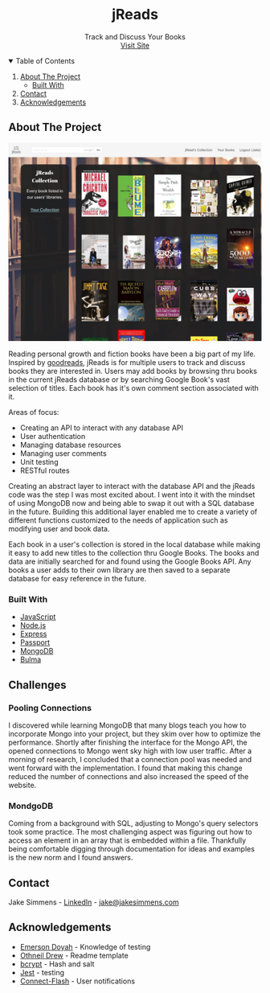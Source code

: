 <!-- PROJECT LOGO -->
<br />
<p align="center">
  <h1 align="center">jReads</h1>

  <p align="center">
    Track and Discuss Your Books
    <br />
  <a href="https://jreads.jakesimmens.com" target="_blank" rel="noopener noreferrer">Visit Site</a>
  </p>
</p>


<!-- TABLE OF CONTENTS -->
<details open="open">
  <summary>Table of Contents</summary>
  <ol>
    <li>
      <a href="#about-the-project">About The Project</a>
      <ul>
        <li><a href="#built-with">Built With</a></li>
      </ul>
    </li>
    <li><a href="#contact">Contact</a></li>
    <li><a href="#acknowledgements">Acknowledgements</a></li>
  </ol>
</details>



<!-- ABOUT THE PROJECT -->
## About The Project

<img src="./public/images/bookAppHome.jpg">

Reading personal growth and fiction books have been a big part of my life.  Inspired by [goodreads](https://www.goodreads.com/), jReads is for multiple users to track and discuss books they are interested in.  Users may add books by browsing thru books in the current jReads database or by searching Google Book's vast selection of titles.  Each book has it's own comment section associated with it.

Areas of focus:

<ul>
  <li>Creating an API to interact with any database API</li>
  <li>User authentication</li>
  <li>Managing database resources</li>
  <li>Managing user comments</li>
  <li>Unit testing</li>
  <li>RESTful routes</li>
</ul>

Creating an abstract layer to interact with the database API and the jReads code was the step I was most excited about.  I went into it with the mindset of using MongoDB now and being able to swap it out with a SQL database in the future.  Building this additional layer enabled me to create a variety of different functions customized to the needs of application such as modifying user and book data.

Each book in a user's collection is stored in the local database while making it easy to add new titles to the collection thru Google Books.  The books and data are initially searched for and found using the Google Books API.  Any books a user adds to their own library are then saved to a separate database for easy reference in the future.


### Built With

* [JavaScript](https://www.ecma-international.org/technical-committees/tc39/)
* [Node.js](https://nodejs.org)
* [Express](https://expressjs.com)
* [Passport](http://passportjs.org)
* [MongoDB](https://mongodb.com)
* [Bulma](https://bulma.io)


## Challenges

### Pooling Connections
I discovered while learning MongoDB that many blogs teach you how to incorporate Mongo into your project, but they skim over how to optimize the performance.  Shortly after finishing the interface for the Mongo API, the opened connections to Mongo went sky high with low user traffic.  After a morning of research, I concluded that a connection pool was needed and went forward with the implementation.  I found that making this change reduced the number of connections and also increased the speed of the website.

### MondgoDB
Coming from a background with SQL, adjusting to Mongo's query selectors took some practice.  The most challenging aspect was figuring out how to access an element in an array that is embedded within a file.  Thankfully being comfortable digging through documentation for ideas and examples is the new norm and I found answers.


<!-- CONTACT -->
## Contact

Jake Simmens - [LinkedIn](https://linkedin.com/in/jakesimmens) - jake@jakesimmens.com

<!--Project Link: [http://jakesimmens.com](http://jakesimmens.com) -->



<!-- ACKNOWLEDGEMENTS -->
## Acknowledgements
* [Emerson Doyah](https://github.com/emerzonic) - Knowledge of testing
* [Othneil Drew](https://github.com/othneildrew/Best-README-Template) - Readme template
* [bcrypt](https://www.npmjs.com/package/bcrypt) - Hash and salt
* [Jest](https://jestjs.io/) - testing
* [Connect-Flash](https://www.npmjs.com/package/connect-flash) - User notifications
